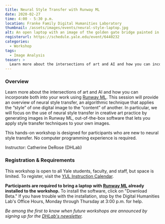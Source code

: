 ```yaml
---
title: Neural Style Transfer with Runway ML
date: 2020-02-27
time: 4:00 - 5:30 p.m.
location: Franke Family Digital Humanities Laboratory
thumbnail: /assets/images/events/neural-style-laptop.jpg
alt: An open laptop with an image of the golden gate bridge painted in the style of Starry Night
registerurl: https://schedule.yale.edu/event/6440232
categories:
  - Workshop
tags:
  - Image Analysis
teaser: >
  Learn more about the intersections of art and AI and how you can incorporate both into your work using Runway ML, out-of-the-box software that lets you apply neural style transfer techniques to your own images.
---
```


### Overview

Learn more about the intersections of art and AI and how you can incorporate both into your work using <a href='https://runwayml.com/' target='_blank'>Runway ML</a>. This session will provide an overview of neural style transfer, an algorithmic technique that applies the “style” of one digital image to the “content” of another. In particular, we will focus on the use of neural style transfer in creative art practice by generating images in Runway ML, out-of-the-box software that lets you apply style transfer techniques to your own images.

This hands-on workshop is designed for participants who are new to neural style transfer. No computer programming experience is required. 

Instructor: Catherine DeRose (DHLab)

### Registration & Requirements
This workshop is open to all Yale students, faculty, and staff, but space is limited. To register, visit the <a href='https://schedule.yale.edu/event/6440232'>YUL Instruction Calendar</a>. 

**Participants are required to bring a laptop with <a href='https://runwayml.com/' target='_blank'>Runway ML</a> already installed to the workshop.** To install the software, click on "Download Beta." If you have trouble with the installation, stop by the Digital Humanities Lab's Office Hours, Monday through Thursday at 3:00 p.m. for help.

*Be among the first to know when future workshops are announced by signing up for the <a href='https://subscribe.yale.edu/browse?search=digital+humanities' target='_blank'>DHLab's newsletter</a>.*